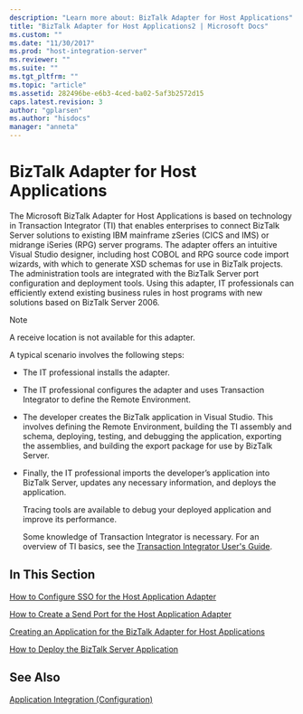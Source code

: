 ```yaml
---
description: "Learn more about: BizTalk Adapter for Host Applications"
title: "BizTalk Adapter for Host Applications2 | Microsoft Docs"
ms.custom: ""
ms.date: "11/30/2017"
ms.prod: "host-integration-server"
ms.reviewer: ""
ms.suite: ""
ms.tgt_pltfrm: ""
ms.topic: "article"
ms.assetid: 282496be-e6b3-4ced-ba02-5af3b2572d15
caps.latest.revision: 3
author: "gplarsen"
ms.author: "hisdocs"
manager: "anneta"
---
```

# BizTalk Adapter for Host Applications
The Microsoft BizTalk Adapter for Host Applications is based on technology in Transaction Integrator (TI) that enables enterprises to connect BizTalk Server solutions to existing IBM mainframe zSeries (CICS and IMS) or midrange iSeries (RPG) server programs. The adapter offers an intuitive Visual Studio designer, including host COBOL and RPG source code import wizards, with which to generate XSD schemas for use in BizTalk projects. The administration tools are integrated with the BizTalk Server port configuration and deployment tools. Using this adapter, IT professionals can efficiently extend existing business rules in host programs with new solutions based on BizTalk Server 2006.  
  
> [!NOTE]
>  A receive location is not available for this adapter.  
  
 A typical scenario involves the following steps:  
  
- The IT professional installs the adapter.  
  
- The IT professional configures the adapter and uses Transaction Integrator to define the Remote Environment.  
  
- The developer creates the BizTalk application in Visual Studio. This involves defining the Remote Environment, building the TI assembly and schema, deploying, testing, and debugging the application, exporting the assemblies, and building the export package for use by BizTalk Server.  
  
- Finally, the IT professional imports the developer’s application into BizTalk Server, updates any necessary information, and deploys the application.  
  
  Tracing tools are available to debug your deployed application and improve its performance.  
  
  Some knowledge of Transaction Integrator is necessary. For an overview of TI basics, see the [Transaction Integrator User's Guide](../core/transaction-integrator-user-s-guide2.md).  
  
## In This Section  
 [How to Configure SSO for the Host Application Adapter](../core/how-to-configure-sso-for-the-host-application-adapter2.md)  
  
 [How to Create a Send Port for the Host Application Adapter](../core/how-to-create-a-send-port-for-the-host-application-adapter1.md)  
  
 [Creating an Application for the BizTalk Adapter for Host Applications](../core/creating-an-application-for-the-biztalk-adapter-for-host-applications2.md)  
  
 [How to Deploy the BizTalk Server Application](../core/how-to-deploy-the-biztalk-server-application2.md)  
  
## See Also  
 [Application Integration (Configuration)](../core/application-integration-configuration-2.md)
